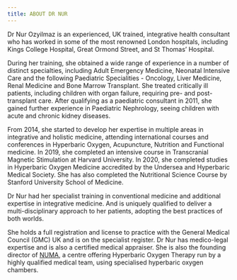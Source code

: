 ```yaml
---
title: ABOUT DR NUR
---
```


<div class="col-lg-6">
  <p>Dr Nur Ozyilmaz is an experienced, UK trained, integrative health consultant  who has worked in some of the most renowned London hospitals, including Kings College Hospital, Great Ormond Street, and St Thomas’ Hospital.</p>
  <p>During her training, she obtained a wide range of experience in a number of distinct specialties, including Adult Emergency Medicine, Neonatal Intensive Care and the following Paediatric Specialities - Oncology, Liver Medicine, Renal Medicine and Bone Marrow Transplant. She treated critically ill patients, including children with organ failure, requiring pre- and post-transplant care. After qualifying as a paediatric consultant in 2011, she gained further experience in Paediatric Nephrology, seeing children with acute and chronic kidney diseases.</p>
  <p>From 2014, she started to develop her expertise in multiple areas in integrative and holistic medicine, attending international courses and conferences in Hyperbaric Oxygen, Acupuncture, Nutrition and Functional medicine. In 2019, she completed an intensive course in Transcranial Magnetic Stimulation at Harvard University. In 2020, she completed studies in Hyperbaric Oxygen Medicine accredited by the Undersea and Hyperbaric Medical Society. She has also completed the Nutritional Science Course by Stanford University School of Medicine.</p>
</div>
<div class="col-lg-6">
  <p>Dr Nur had her specialist training in conventional medicine and additional expertise in integrative medicine. And is uniquely qualified to deliver a multi-disciplinary approach to her patients, adopting the best practices of both worlds.</p>
  <p>She holds a full registration and license to practice with the General Medical Council (GMC) UK and is on the specialist register. Dr Nur has medico-legal expertise and is also a certified medical appraiser. She is also the founding director of <a href="https://numaoxygen.com" title="NUMA">NUMA</a>, a centre offering Hyperbaric Oxygen Therapy run by a highly qualified medical team, using specialised hyperbaric oxygen chambers.</p>
</div>
